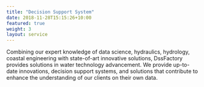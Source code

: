 ```yaml
---
title: "Decision Support System"
date: 2018-11-28T15:15:26+10:00
featured: true
weight: 3
layout: service
---
```


Combining our expert knowledge of data science, hydraulics, hydrology, coastal engineering with state-of-art innovative solutions, DssFactory provides solutions in water technology advancement. We provide up-to-date innovations, decision support systems, and solutions that contribute to enhance the understanding of our clients on their own data.
